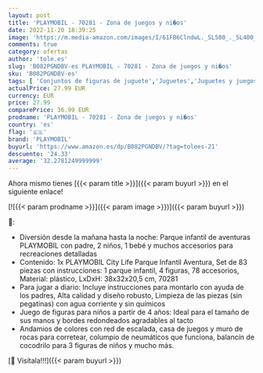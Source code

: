 ```yaml
---
layout: post
title: 'PLAYMOBIL - 70281 - Zona de juegos y ni�os'
date: 2022-11-20 18:39:25
image: 'https://m.media-amazon.com/images/I/61FB6ClndwL._SL500_._SL400_.jpg'
comments: true
category: ofertas
author: 'tole.es'
slug: 'B082PGNDBV-es PLAYMOBIL - 70281 - Zona de juegos y ni�os'
sku: 'B082PGNDBV-es'
tags: [ 'Conjuntos de figuras de juguete','Juguetes','Juguetes y juegos','Muñecos y figuras','playmobil','🇪🇸', ]
actualPrice: 27.99 EUR
currency: EUR
price: 27.99
comparePrice: 36.99 EUR
prodname: 'PLAYMOBIL - 70281 - Zona de juegos y ni�os'
country: 'es'
flag: '🇪🇸'
brand: 'PLAYMOBIL'
buyurl: 'https://www.amazon.es/dp/B082PGNDBV/?tag=tolees-21'
descuento: '24.33'
average: '32.2781249999999'
---
```


Ahora mismo tienes [{{< param title >}}]({{< param buyurl >}}) en el siguiente enlace!

[![{{< param prodname >}}]({{< param image >}})]({{< param buyurl >}})

🔎:

- Diversión desde la mañana hasta la noche: Parque infantil de aventuras PLAYMOBIL con padre, 2 niños, 1 bebé y muchos accesorios para recreaciones detalladas
- Contenido: 1x PLAYMOBIL City Life Parque Infantil Aventura, Set de 83 piezas con instrucciones: 1 parque infantil, 4 figuras, 78 accesorios, Material: plástico, LxDxH: 38x32x20,5 cm, 70281
- Para jugar a diario: Incluye instrucciones para montarlo con ayuda de los padres, Alta calidad y diseño robusto, Limpieza de las piezas (sin pegatinas) con agua corriente y sin químicos
- Juego de figuras para niños a partir de 4 años: Ideal para el tamaño de sus manos y bordes redondeados agradables al tacto
- Andamios de colores con red de escalada, casa de juegos y muro de rocas para corretear, columpio de neumáticos que funciona, balancín de cocodrilo para 3 figuras de niños y mucho más.

[🛒 Visítala!!!]({{< param buyurl >}})
